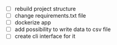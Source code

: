 - [ ] rebuild project structure
- [ ] change requirements.txt file
- [ ] dockerize app
- [ ] add possibility to write data to csv file
- [ ] create cli interface for it
